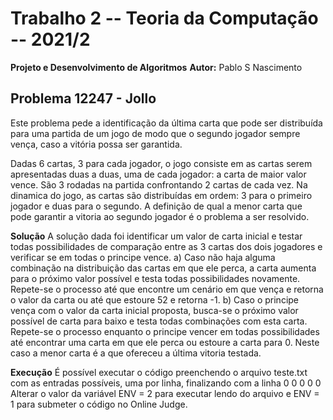 # Trabalho 2 -- Teoria da Computação -- 2021/2

**Projeto e Desenvolvimento de Algoritmos**
**Autor:** Pablo S Nascimento

## Problema 12247 - Jollo

Este problema pede a identificação da última carta que pode ser distribuída para uma partida de um jogo de modo que o segundo jogador sempre vença, caso a vitória possa ser garantida.

Dadas 6 cartas, 3 para cada jogador, o jogo consiste em as cartas serem apresentadas duas a duas, uma de cada jogador: a carta de maior valor vence. São 3 rodadas na partida confrontando 2 cartas de cada vez. Na dinamica do jogo, as cartas são distribuídas em ordem: 3 para o primeiro jogador e duas para o segundo. A definição de qual a menor carta que pode garantir a vitoria ao segundo jogador é o problema a ser resolvido.

**Solução**
A solução dada foi identificar um valor de carta inicial e testar todas possibilidades de comparação entre as 3 cartas dos dois jogadores e verificar se em todas o principe vence. 
a) Caso não haja alguma combinação na distribuição das cartas em que ele perca, a carta aumenta para o próximo valor possível e testa todas possibilidades novamente. Repete-se o processo até que encontre um cenário em que vença e retorna o valor da carta ou até que estoure 52 e retorna -1. 
b) Caso o principe vença com o valor da carta inicial proposta, busca-se o próximo valor possível de carta para baixo e testa todas combinações com esta carta. Repete-se o processo enquanto o principe vencer em todas possibilidades até encontrar uma carta em que ele perca ou estoure a carta para 0. Neste caso a menor carta é a que ofereceu a última vitoria testada.

**Execução**
É possível executar o código preenchendo o arquivo teste.txt com as entradas possíveis, uma por linha, finalizando com a linha 0 0 0 0 0
Alterar o valor da variável ENV = 2 para executar lendo do arquivo e ENV = 1 para submeter o código no Online Judge.